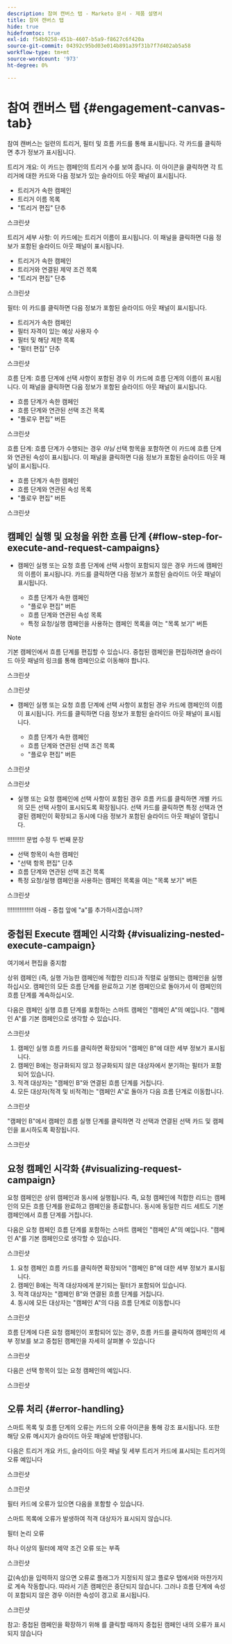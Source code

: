```yaml
---
description: 참여 캔버스 탭 - Marketo 문서 - 제품 설명서
title: 참여 캔버스 탭
hide: true
hidefromtoc: true
exl-id: f54b9258-451b-4607-b5a9-f8627c6f420a
source-git-commit: 04392c95bd03e014b891a39f31b7f7d402ab5a58
workflow-type: tm+mt
source-wordcount: '973'
ht-degree: 0%

---
```


# 참여 캔버스 탭 {#engagement-canvas-tab}

참여 캔버스는 일련의 트리거, 필터 및 흐름 카드를 통해 표시됩니다. 각 카드를 클릭하면 추가 정보가 표시됩니다.

트리거 개요: 이 카드는 캠페인의 트리거 수를 보여 줍니다. 이 아이콘을 클릭하면 각 트리거에 대한 카드와 다음 정보가 있는 슬라이드 아웃 패널이 표시됩니다.

* 트리거가 속한 캠페인
* 트리거 이름 목록
* &quot;트리거 편집&quot; 단추

스크린샷

트리거 세부 사항: 이 카드에는 트리거 이름이 표시됩니다. 이 패널을 클릭하면 다음 정보가 포함된 슬라이드 아웃 패널이 표시됩니다.

* 트리거가 속한 캠페인
* 트리거와 연결된 제약 조건 목록
* &quot;트리거 편집&quot; 단추

스크린샷

필터: 이 카드를 클릭하면 다음 정보가 포함된 슬라이드 아웃 패널이 표시됩니다.

* 트리거가 속한 캠페인
* 필터 자격이 있는 예상 사용자 수
* 필터 및 해당 제한 목록
* &quot;필터 편집&quot; 단추

스크린샷

흐름 단계: 흐름 단계에 선택 사항이 포함된 경우 이 카드에 흐름 단계의 이름이 표시됩니다. 이 패널을 클릭하면 다음 정보가 포함된 슬라이드 아웃 패널이 표시됩니다.

* 흐름 단계가 속한 캠페인
* 흐름 단계와 연관된 선택 조건 목록
* &quot;플로우 편집&quot; 버튼

스크린샷

흐름 단계: 흐름 단계가 수행되는 경우 _아님_ 선택 항목을 포함하면 이 카드에 흐름 단계와 연관된 속성이 표시됩니다. 이 패널을 클릭하면 다음 정보가 포함된 슬라이드 아웃 패널이 표시됩니다.

* 흐름 단계가 속한 캠페인
* 흐름 단계와 연관된 속성 목록
* &quot;플로우 편집&quot; 버튼

스크린샷

## 캠페인 실행 및 요청을 위한 흐름 단계 {#flow-step-for-execute-and-request-campaigns}

* 캠페인 실행 또는 요청 흐름 단계에 선택 사항이 포함되지 않은 경우 카드에 캠페인의 이름이 표시됩니다. 카드를 클릭하면 다음 정보가 포함된 슬라이드 아웃 패널이 표시됩니다.

   * 흐름 단계가 속한 캠페인
   * &quot;플로우 편집&quot; 버튼
   * 흐름 단계와 연관된 속성 목록
   * 특정 요청/실행 캠페인을 사용하는 캠페인 목록을 여는 &quot;목록 보기&quot; 버튼

>[!NOTE]
>
>기본 캠페인에서 흐름 단계를 편집할 수 있습니다. 중첩된 캠페인을 편집하려면 슬라이드 아웃 패널의 링크를 통해 캠페인으로 이동해야 합니다.

스크린샷

스크린샷

* 캠페인 실행 또는 요청 흐름 단계에 선택 사항이 포함된 경우 카드에 캠페인의 이름이 표시됩니다. 카드를 클릭하면 다음 정보가 포함된 슬라이드 아웃 패널이 표시됩니다.

   * 흐름 단계가 속한 캠페인
   * 흐름 단계와 연관된 선택 조건 목록
   * &quot;플로우 편집&quot; 버튼

스크린샷

스크린샷

* 실행 또는 요청 캠페인에 선택 사항이 포함된 경우 흐름 카드를 클릭하면 개별 카드의 모든 선택 사항이 표시되도록 확장됩니다. 선택 카드를 클릭하면 특정 선택과 연결된 캠페인이 확장되고 동시에 다음 정보가 포함된 슬라이드 아웃 패널이 열립니다.

!!!!!!!!!! 문법 수정 두 번째 문장

* 선택 항목이 속한 캠페인
* &quot;선택 항목 편집&quot; 단추
* 흐름 단계와 연관된 선택 조건 목록
* 특정 요청/실행 캠페인을 사용하는 캠페인 목록을 여는 &quot;목록 보기&quot; 버튼

스크린샷

!!!!!!!!!!!!!!! 아래 - 중첩 앞에 &quot;a&quot;를 추가하시겠습니까?

## 중첩된 Execute 캠페인 시각화 {#visualizing-nested-execute-campaign}

여기에서 편집을 중지함

상위 캠페인 (즉, 실행 가능한 캠페인에 적합한 리드)과 직렬로 실행되는 캠페인을 실행하십시오. 캠페인의 모든 흐름 단계를 완료하고 기본 캠페인으로 돌아가서 이 캠페인의 흐름 단계를 계속하십시오.

다음은 캠페인 실행 흐름 단계를 포함하는 스마트 캠페인 &quot;캠페인 A&quot;의 예입니다. &quot;캠페인 A&quot;를 기본 캠페인으로 생각할 수 있습니다.

스크린샷

1. 캠페인 실행 흐름 카드를 클릭하면 확장되어 &quot;캠페인 B&quot;에 대한 세부 정보가 표시됩니다.
1. 캠페인 B에는 정규화되지 않고 정규화되지 않은 대상자에서 분기하는 필터가 포함되어 있습니다.
1. 적격 대상자는 &quot;캠페인 B&quot;와 연결된 흐름 단계를 거칩니다.
1. 모든 대상자(적격 및 비적격)는 &quot;캠페인 A&quot;로 돌아가 다음 흐름 단계로 이동합니다.

스크린샷

&quot;캠페인 B&quot;에서 캠페인 흐름 실행 단계를 클릭하면 각 선택과 연결된 선택 카드 및 캠페인을 표시하도록 확장됩니다.

스크린샷

## 요청 캠페인 시각화 {#visualizing-request-campaign}

요청 캠페인은 상위 캠페인과 동시에 실행됩니다. 즉, 요청 캠페인에 적합한 리드는 캠페인의 모든 흐름 단계를 완료하고 캠페인을 종료합니다. 동시에 동일한 리드 세트도 기본 캠페인에서 흐름 단계를 거칩니다.

다음은 요청 캠페인 흐름 단계를 포함하는 스마트 캠페인 &quot;캠페인 A&quot;의 예입니다. &quot;캠페인 A&quot;를 기본 캠페인으로 생각할 수 있습니다.

스크린샷

1. 요청 캠페인 흐름 카드를 클릭하면 확장되어 &quot;캠페인 B&quot;에 대한 세부 정보가 표시됩니다.
1. 캠페인 B에는 적격 대상자에게 분기되는 필터가 포함되어 있습니다.
1. 적격 대상자는 &quot;캠페인 B&quot;와 연결된 흐름 단계를 거칩니다.
1. 동시에 모든 대상자는 &quot;캠페인 A&quot;의 다음 흐름 단계로 이동합니다

스크린샷

흐름 단계에 다른 요청 캠페인이 포함되어 있는 경우, 흐름 카드를 클릭하여 캠페인의 세부 정보를 보고 중첩된 캠페인을 자세히 살펴볼 수 있습니다

스크린샷

다음은 선택 항목이 있는 요청 캠페인의 예입니다.

스크린샷

## 오류 처리 {#error-handling}

스마트 목록 및 흐름 단계의 오류는 카드의 오류 아이콘을 통해 강조 표시됩니다. 또한 해당 오류 메시지가 슬라이드 아웃 패널에 반영됩니다.

다음은 트리거 개요 카드, 슬라이드 아웃 패널 및 세부 트리거 카드에 표시되는 트리거의 오류 예입니다

스크린샷

스크린샷

필터 카드에 오류가 있으면 다음을 포함할 수 있습니다.

스마트 목록에 오류가 발생하여 적격 대상자가 표시되지 않습니다.

필터 논리 오류

하나 이상의 필터에 제약 조건 오류 또는 부족

스크린샷

값(속성)을 입력하지 않으면 오류로 플래그가 지정되지 않고 플로우 탭에서와 마찬가지로 계속 작동합니다. 따라서 기존 캠페인은 중단되지 않습니다. 그러나 흐름 단계에 속성이 포함되지 않은 경우 이러한 속성이 경고로 표시됩니다.

스크린샷

참고: 중첩된 캠페인을 확장하기 위해 를 클릭할 때까지 중첩된 캠페인 내의 오류가 표시되지 않습니다
